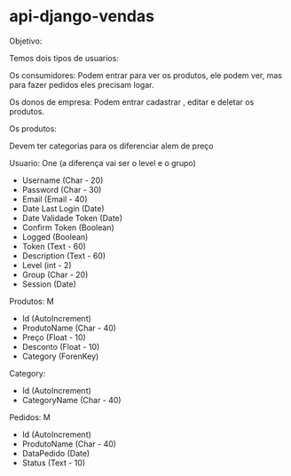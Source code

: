 # api-django-vendas

Objetivo:

Temos dois tipos de usuarios:

Os consumidores: Podem entrar para ver os produtos, ele podem ver, mas para fazer pedidos eles precisam logar.

Os donos de empresa: Podem entrar cadastrar , editar e deletar os produtos.


Os produtos:

Devem ter categorias para os diferenciar alem de preço





Usuario: One (a diferença vai ser o level e o grupo)
- Username	(Char - 20)
- Password	(Char - 30)
- Email		(Email - 40)
- Date Last Login	(Date)
- Date Validade Token	(Date)
- Confirm Token		(Boolean)
- Logged		(Boolean)
- Token   (Text - 60)
- Description (Text - 60)
- Level		(int -  2)
- Group 	(Char - 20)
- Session  (Date)


Produtos: M

- Id 	(AutoIncrement)
- ProdutoName (Char - 40)
- Preço		(Float - 10)
- Desconto (Float - 10)
- Category	(ForenKey)



Category:


- Id 	(AutoIncrement)
- CategoryName (Char - 40)



Pedidos: M

- Id 	(AutoIncrement)
- ProdutoName (Char - 40)
- DataPedido	(Date)
- Status  (Text - 10)





